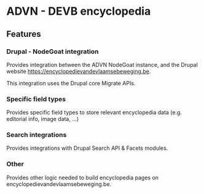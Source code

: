 # ADVN - DEVB encyclopedia

## Features

### Drupal - NodeGoat integration
Provides integration between the ADVN NodeGoat instance, and the Drupal website
https://encyclopedievandevlaamsebeweging.be.

This integration uses the Drupal core Migrate APIs.

### Specific field types
Provides specific field types to store relevant encyclopedia data (e.g.
editorial info, image data, ...)

### Search integrations
Provides integrations with Drupal Search API & Facets modules.

### Other
Provides other logic needed to build encyclopedia pages on
encyclopedievandevlaamsebeweging.be.

